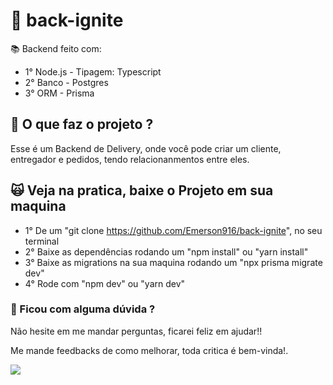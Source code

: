 # 👾 back-ignite
 
 📚 Backend feito com:
 
 * 1° Node.js - Tipagem: Typescript
 * 2° Banco   - Postgres
 * 3° ORM     - Prisma

<!---
  Colocar uma imagem ou video aqui 
--->

## 🚀 O que faz o projeto ?

Esse é um Backend de Delivery, onde você pode criar um cliente, entregador e pedidos, tendo relacionanmentos entre eles.

## 🙀 Veja na pratica, baixe o Projeto em sua maquina

* 1° De um "git clone https://github.com/Emerson916/back-ignite", no seu terminal
* 2° Baixe as dependências rodando um "npm install" ou "yarn install"
* 3° Baixe as migrations na sua maquina rodando um "npx prisma migrate dev"
* 4° Rode com "npm dev" ou "yarn dev"

### 🤔 Ficou com alguma dúvida ?

Não hesite em me mandar perguntas, ficarei feliz em ajudar!!

Me mande feedbacks de como melhorar, toda critica é bem-vinda!.

 <a href="https://www.linkedin.com/in/emerson-silva-32441717a/" alt="Linkedin">
    <img src="https://img.shields.io/badge/-Linkedin-1C1C1C?style=for-the-badge&logo=Linkedin&logoColor=00FFFF&link=https://www.linkedin.com/in/emerson-silva-32441717a/"/>
  </a>
